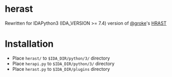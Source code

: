 # herast

Rewritten for IDAPython3 (IDA_VERSION >= 7.4) version of [@groke](https://github.com/grokeus)'s [HRAST](https://github.com/sibears/hrast)


# Installation
- Place `herast/` to `$IDA_DIR/python/3/` directory
- Place `herapi.py` to `$IDA_DIR/python/3/` directory
- Place `herast.py` to `$IDA_DIR/plugins` directory

